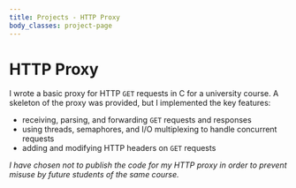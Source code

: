 ```yaml
---
title: Projects - HTTP Proxy
body_classes: project-page
---
```


# HTTP Proxy

I wrote a basic proxy for HTTP `GET` requests in C for a university course. A skeleton of the proxy was provided, but I implemented the key features:

- receiving, parsing, and forwarding `GET` requests and responses
- using threads, semaphores, and I/O multiplexing to handle concurrent requests
- adding and modifying HTTP headers on `GET` requests

*I have chosen not to publish the code for my HTTP proxy in order to prevent misuse by future students of the same course.*
